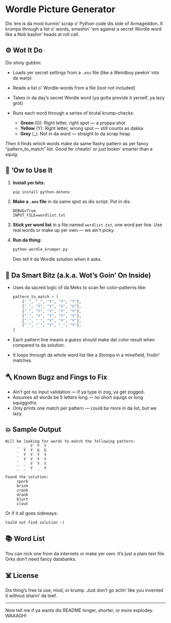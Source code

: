 # **Wordle Picture Generator**

Dis ‘ere is da most kunnin’ scrap o’ Python code dis side of Armageddon. It krumps through a list o’ words, smashin’ 'em against a secret Wordle word like a Nob bashin’ heads at roll call.

## ⚙️ Wot It Do

Dis shiny gubbin:

* Loads yer secret settings from a `.env` file (like a Weirdboy peekin’ into da warp)
* Reads a list o' Wordle-words from a file (loot not included)
* Takes in da day’s secret Wordle word (ya gotta provide it yerself, ya lazy grot)
* Runs each word through a series of brutal krump-checks:

  * **Green** (G): Right letter, right spot — a proppa shot
  * **Yellow** (Y): Right letter, wrong spot — still counts as dakka
  * **Grey** (\_): Not in da word — straight to da scrap heap

Then it finds which words make da same flashy pattern as yer fancy “pattern\_to\_match” list. Good fer cheatin’ or just lookin’ smarter than a squig.

## 🔧 ‘Ow to Use It

1. **Install yer bits:**

   ```bash
   pip install python-dotenv
   ```

2. **Make a `.env` file** in da same spot as dis script. Put in dis:

   ```
   DEBUG=True
   INPUT_FILE=wordlist.txt
   ```

3. **Stick yer word list** in a file named `wordlist.txt`, one word per line. Use real words or make up yer own — we ain't picky.

4. **Run da thing:**

   ```bash
   python wordle_krumper.py
   ```

   Den tell it da Wordle solution when it asks.

## 🧠 Da Smart Bitz (a.k.a. Wot’s Goin’ On Inside)

* Uses da sacred logic of da Meks to scan fer color-patterns like:

  ```python
  pattern_to_match = [
      ["_", "_", "Y", "Y", "Y"],
      ["_", "Y", "Y", "G", "G"],
      ["_", "Y", "Y", "Y", "Y"],
      ["_", "Y", "Y", "Y", "Y"],
      ["_", "_", "Y", "Y", "Y"],
      ["_", "_", "Y", "_", "Y"],
  ]
  ```

* Each pattern line means a guess should make dat color result when compared ta da solution.

* It loops through da whole word list like a Stompa in a minefield, findin' matches.

## 🪓 Known Bugz and Fings to Fix

* Ain’t got no input validation — if ya type in zog, ya get zogged.
* Assumes all words be 5 letters long — no short squigs or long squiggoths.
* Only prints one match per pattern — could be more in da list, but we lazy.

## 💥 Sample Output

```
Will be looking for words to match the following pattern:
	 _  _  Y  Y  Y 
	 _  Y  Y  G  G 
	 _  Y  Y  Y  Y 
	 _  Y  Y  Y  Y 
	 _  _  Y  Y  Y 
	 _  _  Y  _  Y 

Found the solution:
	 spork 
	 brink 
	 crank 
	 drank 
	 blurt 
	 clout 
```

Or if it all goes sideways:

```
Could not find solution :(
```

## 📚 Word List

You can nick one from da internets or make yer own. It’s just a plain text file. Orks don’t need fancy databanks.

## ☠️ License

Dis thing’s free ta use, mod, or krump. Just don’t go actin’ like you invented it without sharin’ da teef.

---

Now tell me if ya wants dis README longer, shorter, or more explodey. WAAAGH!
